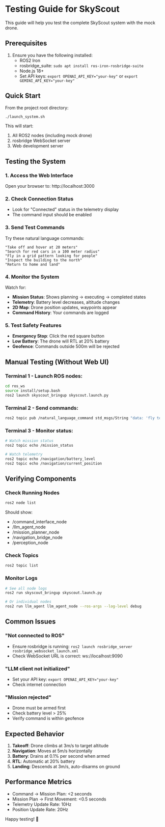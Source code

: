 # Testing Guide for SkyScout

This guide will help you test the complete SkyScout system with the mock drone.

## Prerequisites

1. Ensure you have the following installed:
   - ROS2 Iron
   - rosbridge_suite: `sudo apt install ros-iron-rosbridge-suite`
   - Node.js 18+
   - Set API keys: `export OPENAI_API_KEY="your-key"` or `export GEMINI_API_KEY="your-key"`

## Quick Start

From the project root directory:

```bash
./launch_system.sh
```

This will start:
1. All ROS2 nodes (including mock drone)
2. rosbridge WebSocket server
3. Web development server

## Testing the System

### 1. Access the Web Interface

Open your browser to: http://localhost:3000

### 2. Check Connection Status

- Look for "Connected" status in the telemetry display
- The command input should be enabled

### 3. Send Test Commands

Try these natural language commands:

```
"Take off and hover at 20 meters"
"Search for red cars in a 100 meter radius"
"Fly in a grid pattern looking for people"
"Inspect the building to the north"
"Return to home and land"
```

### 4. Monitor the System

Watch for:
- **Mission Status**: Shows planning → executing → completed states
- **Telemetry**: Battery level decreases, altitude changes
- **2D Map**: Drone position updates, waypoints appear
- **Command History**: Your commands are logged

### 5. Test Safety Features

- **Emergency Stop**: Click the red square button
- **Low Battery**: The drone will RTL at 20% battery
- **Geofence**: Commands outside 500m will be rejected

## Manual Testing (Without Web UI)

### Terminal 1 - Launch ROS nodes:
```bash
cd ros_ws
source install/setup.bash
ros2 launch skyscout_bringup skyscout.launch.py
```

### Terminal 2 - Send commands:
```bash
ros2 topic pub /natural_language_command std_msgs/String "data: 'fly to 50 meters and search for cars'"
```

### Terminal 3 - Monitor status:
```bash
# Watch mission status
ros2 topic echo /mission_status

# Watch telemetry
ros2 topic echo /navigation/battery_level
ros2 topic echo /navigation/current_position
```

## Verifying Components

### Check Running Nodes
```bash
ros2 node list
```

Should show:
- /command_interface_node
- /llm_agent_node
- /mission_planner_node
- /navigation_bridge_node
- /perception_node

### Check Topics
```bash
ros2 topic list
```

### Monitor Logs
```bash
# See all node logs
ros2 run skyscout_bringup skyscout.launch.py

# Or individual nodes
ros2 run llm_agent llm_agent_node --ros-args --log-level debug
```

## Common Issues

### "Not connected to ROS"
- Ensure rosbridge is running: `ros2 launch rosbridge_server rosbridge_websocket_launch.xml`
- Check WebSocket URL is correct: ws://localhost:9090

### "LLM client not initialized"
- Set your API key: `export OPENAI_API_KEY="your-key"`
- Check internet connection

### "Mission rejected"
- Drone must be armed first
- Check battery level > 25%
- Verify command is within geofence

## Expected Behavior

1. **Takeoff**: Drone climbs at 3m/s to target altitude
2. **Navigation**: Moves at 5m/s horizontally
3. **Battery**: Drains at 0.1% per second when armed
4. **RTL**: Automatic at 20% battery
5. **Landing**: Descends at 3m/s, auto-disarms on ground

## Performance Metrics

- Command → Mission Plan: <2 seconds
- Mission Plan → First Movement: <0.5 seconds
- Telemetry Update Rate: 10Hz
- Position Update Rate: 20Hz

Happy testing! 🚁
